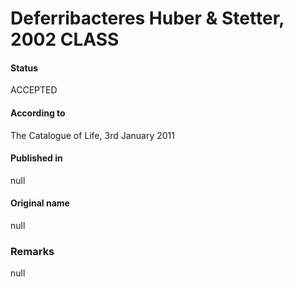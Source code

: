 Deferribacteres Huber & Stetter, 2002 CLASS
=======

#### Status
ACCEPTED

#### According to
The Catalogue of Life, 3rd January 2011

#### Published in
null

#### Original name
null

### Remarks
null
